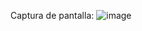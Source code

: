 Captura de pantalla:
 
![image](https://github.com/user-attachments/assets/c138bfb2-8891-405b-8a59-ae5d4d758a02)
 
